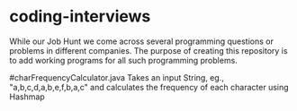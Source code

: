 # coding-interviews
While our Job Hunt we come across several programming questions or problems in different companies. The purpose of creating this repository is to add working programs for all such programming problems.

#charFrequencyCalculator.java
Takes an input String, eg., "a,b,c,d,a,b,e,f,b,a,c" and calculates the frequency of each character using Hashmap
